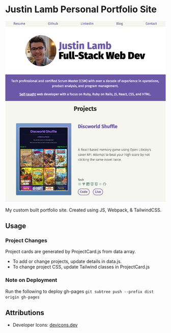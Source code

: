 # Justin Lamb Personal Portfolio Site

![Screenshot of JustinLamb.org](/portfolio.png)

My custom built portfolio site.
Created using JS, Webpack, & TailwindCSS.

## Usage
### Project Changes
Project cards are generated by ProjectCard.js from data array.
- To add or change projects, update details in data.js.
- To change project CSS, update Tailwind classes in ProjectCard.js

### Note on Deployment
Run the following to deploy gh-pages
`git subtree push --prefix dist origin gh-pages`

## Attributions
- Developer Icons: [devicons.dev](https://devicon.dev/)
